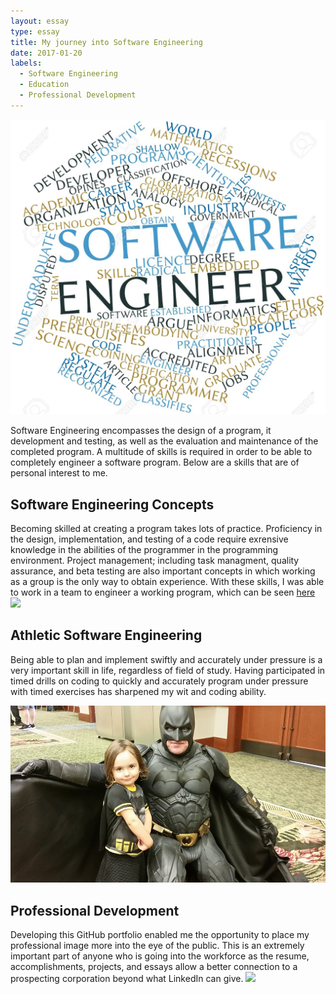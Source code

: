 ```yaml
---
layout: essay
type: essay
title: My journey into Software Engineering
date: 2017-01-20
labels:
  - Software Engineering
  - Education
  - Professional Development
---
```



<img class="ui medium left floated image" src="../images/Software_Engineer.jpg">

Software Engineering encompasses the design of a program, it development and testing, as well as the evaluation and maintenance of the completed program. A multitude of skills is required in order to be able to completely engineer a software program. Below are a skills that are of personal interest to me.

## Software Engineering Concepts
Becoming skilled at creating a program takes lots of practice. Proficiency in the design, implementation, and testing of a code require exrensive knowledge in the abilities of the programmer in the programming environment. Project management; including task managment, quality assurance, and beta testing are also important concepts in which working as a group is the only way to obtain experience. With these skills, I was able to work in a team to engineer a working program, which can be seen [here](http://tabletopmanoa.meteorapp.com/)
<img class="ui medium right floated image" src="https://cloud.githubusercontent.com/assets/17040099/25919097/4f4fff70-3569-11e7-85a9-59cd3f268e10.png)">

## Athletic Software Engineering
Being able to plan and implement swiftly and accurately under pressure is a very important skill in life, regardless of field of study. Having participated in timed drills on coding to quickly and accurately program under pressure with timed exercises has sharpened my wit and coding ability.


<img class="ui tiny left floated image" src="../images/tatjana.jpg">

## Professional Development
Developing this GitHub portfolio enabled me the opportunity to place my professional image more into the eye of the public. This is an extremely important part of anyone who is going into the workforce as the resume, accomplishments, projects, and essays allow a better connection to a prospecting corporation beyond what LinkedIn can give. 
<img class="ui medium right circular floated image" src="https://cloud.githubusercontent.com/assets/17040099/25919489/8feaa46c-356a-11e7-94e7-6ac43790d7a5.png">
